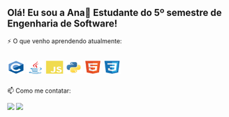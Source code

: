 ## Olá! Eu sou a Ana👋 Estudante do 5º semestre de Engenharia de Software!

</div>

⚡ O que venho aprendendo atualmente:
<div style="display: inline_block"><br>
  <img align="center" alt="Ana-C" height="30" width="40" src="https://raw.githubusercontent.com/devicons/devicon/master/icons/c/c-original.svg">
  <img align="center" alt="Ana-Java" height="30" width="40" src="https://raw.githubusercontent.com/devicons/devicon/master/icons/java/java-original.svg">
  <img align="center" alt="Ana-Js" height="30" width="40" src="https://raw.githubusercontent.com/devicons/devicon/master/icons/javascript/javascript-plain.svg">
  <img align="center" alt="Ana-Python" height="30" width="40" src="https://raw.githubusercontent.com/devicons/devicon/master/icons/python/python-original.svg">
  <img align="center" alt="Ana-HTML5" height="30" width="40" src="https://raw.githubusercontent.com/devicons/devicon/master/icons/html5/html5-original.svg">
  <img align="center" alt="Ana-CSS3" height="30" width="40" src="https://raw.githubusercontent.com/devicons/devicon/master/icons/css3/css3-original.svg">  
</div>
  
  ##
📫 Como me contatar:
<div> 
  <a href = "mailto:anastralioti@gmail.com"><img src="https://img.shields.io/badge/-Gmail-%23333?style=for-the-badge&logo=gmail&logoColor=white" target="_blank"></a>
  <a href="https://www.linkedin.com/in/anastralioti" target="_blank"><img src="https://img.shields.io/badge/-LinkedIn-%230077B5?style=for-the-badge&logo=linkedin&logoColor=white" target="_blank"></a> 
  
</div>
